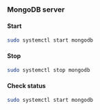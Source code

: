 ### MongoDB server

#### Start
```bash
sudo systemctl start mongodb
```
#### Stop
```bash
sudo systemctl stop mongodb
```
#### Check status
```bash
sudo systemctl start mongodb
```
